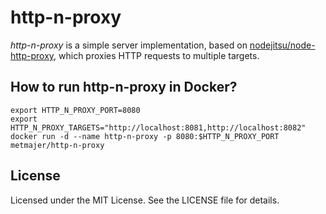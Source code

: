 # http-n-proxy

*http-n-proxy* is a simple server implementation, based on [nodejitsu/node-http-proxy](https://github.com/nodejitsu/node-http-proxy), which proxies HTTP requests to multiple targets.

## How to run http-n-proxy in Docker?

```
export HTTP_N_PROXY_PORT=8080
export HTTP_N_PROXY_TARGETS="http://localhost:8081,http://localhost:8082"
docker run -d --name http-n-proxy -p 8080:$HTTP_N_PROXY_PORT metmajer/http-n-proxy
```

## License

Licensed under the MIT License. See the LICENSE file for details.
